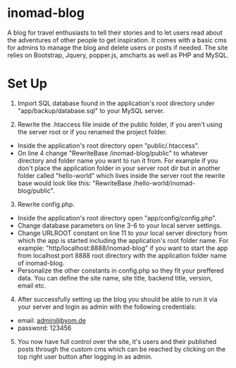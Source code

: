 # inomad-blog
A blog for travel enthusiasts to tell their stories and to let users read about the adventures of other people to get inspiration.
It comes with a basic cms for admins to manage the blog and delete users or posts if needed. 
The site relies on Bootstrap, Jquery, popper.js, amcharts as well as PHP and MySQL.

# Set Up
1. Import SQL database found in the application's root directory under "app/backup/database.sql" to your MySQL server.

2. Rewrite the .htaccess file inside of the public folder, if you aren't using the server root or if you renamed the project folder. 
  - Inside the application's root directory open "public/.htaccess".
  - On line 4 change "RewriteBase /inomad-blog/public" to whatever directory and folder name you want to run it from. For example if you don't place the application folder in your server root dir but in another folder called "hello-world" which lives inside the server root the rewrite base would look like this: "RewriteBase /hello-world/inomad-blog/public".
  
3. Rewrite config.php.
  - Inside the application's root directory open "app/config/config.php".
  - Change database parameters on line 3-6 to your local server settings.
  - Change URLROOT constant on line 11 to your local server directory from which the app is started including the application's root folder name. For example: "http/localhost:8888/inomad-blog" if you want to start the app from localhost port 8888 root directory with the application folder name of inomad-blog.
  - Personalize the other constants in config.php so they fit your preffered data. You can define the site name, site title, backend title, version, email etc.
  
4. After successfully setting up the blog you should be able to run it via your server and login as admin with the following credentials:
  - email: admin@byom.de
  - password: 123456
 
5. You now have full control over the site, it's users and their published posts through the custom cms which can be reached by clicking on the top right user button after logging in as admin.